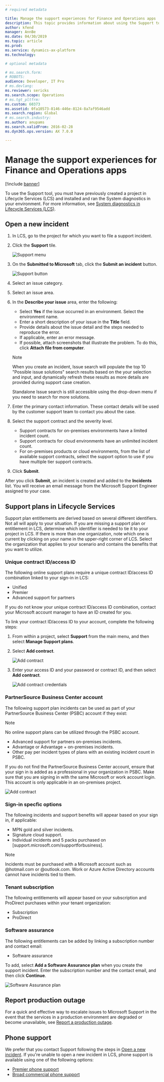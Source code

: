 ```yaml
---
# required metadata

title: Manage the support experiences for Finance and Operations apps 
description: This topic provides information about using the Support tool to on Microsoft Dynamics Lifecycle Services to manage support incidents. 
author: kfend
manager: AnnBe
ms.date: 04/30/2019
ms.topic: article
ms.prod: 
ms.service: dynamics-ax-platform
ms.technology: 

# optional metadata

# ms.search.form: 
# ROBOTS: 
audience: Developer, IT Pro
# ms.devlang: 
ms.reviewer: sericks
ms.search.scope: Operations
# ms.tgt_pltfrm: 
ms.custom: 60373
ms.assetid: 0fa10573-8146-446e-8124-8a7af9546add
ms.search.region: Global
# ms.search.industry: 
ms.author: anupams
ms.search.validFrom: 2016-02-28
ms.dyn365.ops.version: AX 7.0.0

---
```


# Manage the support experiences for Finance and Operations apps 

[!include [banner](../includes/banner.md)]

To use the Support tool, you must have previously created a project in Lifecycle Services (LCS) and installed and ran the System diagnostics in your environment. For more information, see [System diagnostics in Lifecycle Services (LCS)](ax-2012/system-diagnostics-lcs.md).

## Open a new incident
1. In LCS, go to the project for which you want to file a support incident. 

2. Click the **Support** tile.

   ![Support menu](media/CPS1.png)

3. On the **Submitted to Microsoft** tab, click the **Submit an incident** button.

   ![Support button](media/CPS2.png)

4. Select an issue category.

5. Select an issue area.

6. In the **Describe your issue** area, enter the following:

   - Select **Yes** if the issue occurred in an environment. Select the environment name.  
   - Enter a short description of your issue in the **Title** field.
   - Provide details about the issue detail and the steps needed to reproduce the error.
   - If applicable, enter an error message. 
   - If possible, attach screenshots that illustrate the problem. To do this, click **Attach file from computer**.
 
 
   > [!NOTE]
   > When you create an incident, Issue search will populate the top 10 "Possible issue solutions" search results based on the your selection and input, and dynamically refresh these results as more details are provided during support case creation. 
   > 
   > Standalone Issue search is still accessible using the drop-down menu if you need to search for more solutions. 
 
7. Enter the primary contact information. These contact details will be used by the customer support team to contact you about the case.

8. Select the support contract and the severity level. 
    
   - Support contracts for on-premises environments have a limited incident count. 
   - Support contracts for cloud environments have an unlimited incident count. 
   - For on-premises products or cloud environments, from the list of available support contracts, select the support option to use if you have multiple tier support contracts. 
  
9. Click **Submit**. 

After you click **Submit**, an incident is created and added to the **Incidents** list. You will receive an email message from the Microsoft Support Engineer assigned to your case. 


## Support plans in Lifecycle Services
Support plan entitlements are derived based on several different identifiers. Not all will apply to your situation. If you are missing a support plan or entitlement in LCS, determine which identifier is needed to tie it to your project in LCS. If there is more than one organization, note which one is current by clicking on your name in the upper-right corner of LCS. Select the organization that applies to your scenario and contains the benefits that you want to utilize.

### Unique contract ID/access ID
The following online support plans require a unique contract ID/access ID combination linked to your sign-in in LCS:

-   Unified
-   Premier
-   Advanced support for partners

If you do not know your unique contract ID/access ID combination, contact your Microsoft account manager to have an ID created for you.

To link your contract ID/access ID to your account, complete the following steps:

1. From within a project, select **Support** from the main menu, and then select **Manage Support plans**. 
2. Select **Add contract**.

   ![Add contract](media/56c7bfd469f6d850d456e9e7a89e0d8d.png)

3. Enter your access ID and your password or contract ID, and then select **Add contract**.

   ![Add contract credentials](media/4abba1127549ef484a58daf51609d924.png)

### PartnerSource Business Center account
The following support plan incidents can be used as part of your PartnerSource Business Center (PSBC) account if they exist: 

> [!NOTE]
> No online support plans can be utilized through the PSBC account.

-   Advanced support for partners on-premises incidents.
-   Advantage or Advantage + on-premises incidents.
-   Other pay per incident types of plans with an existing incident count in PSBC.

If you do not find the PartnerSource Business Center account, ensure that your sign in is added as a professional in your organization in PSBC. Make sure that you are signing in with the same Microsoft or work account login. This account is only applicable in an on-premises project.

![Add contract](media/56c7bfd469f6d850d456e9e7a89e0d8d.png)

### Sign-in specfic options
The following incidents and support benefits will appear based on your sign in, if applicable:

-   MPN gold and silver incidents.
-   Signature cloud support.
-   Individual incidents and 5 packs purchased on [support.microsoft.com/supportforbusiness]. 

   > [!NOTE]
   > Incidents must be purchased with a Microsoft account such as \@hotmail.com or \@outlook.com. Work or Azure Active Directory accounts cannot have incidents tied to them.

### Tenant subscription
The following entitlements will appear based on your subscription and ProDirect
purchases within your tenant organization:

-   Subscription
-   ProDirect

### Software assurance
The following entitlements can be added by linking a subscription number and contact email:

-   Software assurance

To add, select **Add a Software Assurance plan** when you create the support incident. Enter the subscription number and the contact email, and then click **Continue**.

![Software Assurance plan](media/cd8f65a32c30722ea687dfbc5cc30874.png)
   
## Report production outage
For a quick and effective way to escalate issues to Microsoft Support in the event that the services in a production environment are degraded or become unavailable, see [Report a production outage](report-production-outage.md).

## Phone support
We prefer that you contact Support following the steps in [Open a new incident](https://docs.microsoft.com/dynamics365/unified-operations/dev-itpro/lifecycle-services/cloud-powered-support-lcs#open-a-new-incident). If you're unable to open a new incident in LCS, phone support is available using one of the following options:

- [Premier phone support](https://support.microsoft.com/premier/contacts)
- [Broad commercial phone support](https://mbs.microsoft.com/customersource/northamerica/GP/support/support-news/global_support_contacts_eng)
